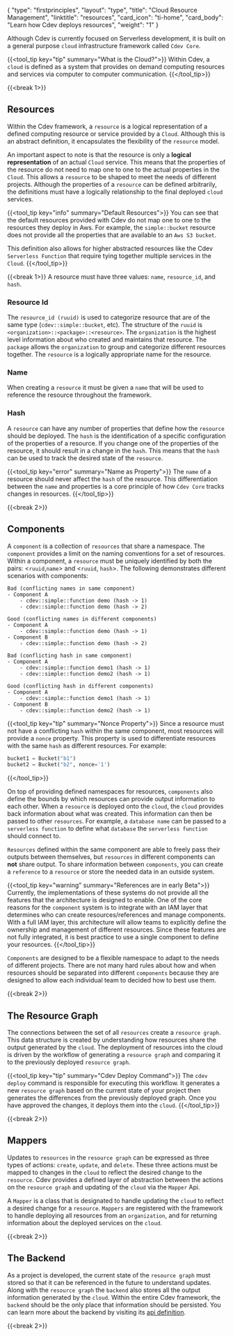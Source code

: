 {
    "type": "firstprinciples",
    "layout": "type",
    "title": "Cloud Resource Management",
    "linktitle": "resources", 
    "card_icon": "ti-home",
    "card_body": "Learn how Cdev deploys resources",
    "weight": "1"
}

Although Cdev is currently focused on Serverless development, it is built on a general purpose `cloud` infrastructure framework called `Cdev Core`.

{{<tool_tip key="tip" summary="What is the Cloud?">}}
Within Cdev, a `cloud` is defined as a system that provides on demand computing resources and services via computer to computer communication. 
{{</tool_tip>}}


{{<break 1>}}
## Resources
Within the Cdev framework, a `resource` is a logical representation of a defined computing resource or service provided by a `Cloud`. Although this is an abstract definition, it encapsulates the flexibility of the `resource` model. 

An important aspect to note is that the resource is only a **logical representation** of an actual `Cloud` service. This means that the properties of the resource do not need to map one to one to the actual properties in the `Cloud`. This allows a `resource` to be shaped to meet the needs of different projects. Although the properties of a `resource` can be defined arbitrarily, the definitions must have a logically relationship to the final deployed `cloud` services. 

{{<tool_tip key="info" summary="Default Resources">}}
You can see that the default resources provided with Cdev do not map one to one to the resources they deploy in Aws. For example, the `simple::bucket` resource does not provide all the properties that are available to an `Aws S3 bucket`. 

This definition also allows for higher abstracted resources like the Cdev `Serverless Function` that require tying together multiple services in the `Cloud`.
{{</tool_tip>}}

{{<break 1>}}
A resource must have three values: `name`, `resource_id`, and `hash`. 


### Resource Id
The `resource_id (ruuid)` is used to categorize resource that are of the same type (`cdev::simple::bucket`, etc). The structure of the `ruuid` is `<organization>::<package>::<resource>`. The `organization` is the highest level information about who created and maintains that resource. The `package` allows the `organization` to group and categorize different resources together. The `resource` is a logically appropriate name for the resource. 


### Name
When creating a `resource` it must be given a `name` that will be used to reference the resource throughout the framework.


### Hash
A `resource` can have any number of properties that define how the `resource` should be deployed. The `hash` is the identification of a specific configuration of the properties of a resource. If you change one of the properties of the resource, it should result in a change in the `hash`. This means that the `hash` can be used to track the desired state of the `resource`.

{{<tool_tip key="error" summary="Name as Property">}}
The `name` of a resource should never affect the `hash` of the resource. This differentiation between the `name` and properties is a core principle of how `Cdev Core` tracks changes in resources. 
{{</tool_tip>}}



{{<break 2>}}
## Components
A `component` is a collection of `resources` that share a namespace. The `component` provides a limit on the naming conventions for a set of resources. Within a component, a `resource` must be uniquely identified by both the pairs: <`ruuid`,`name`> and <`ruuid`, `hash`>. The following demonstrates different scenarios with components:
```
Bad (conflicting names in same component)
- Component A 
    - cdev::simple::function demo (hash -> 1)
    - cdev::simple::function demo (hash -> 2)
```
```
Good (conflicting names in different components)
- Component A 
    - cdev::simple::function demo (hash -> 1)
- Component B
    - cdev::simple::function demo (hash -> 2)
```
```
Bad (conflicting hash in same component)
- Component A 
    - cdev::simple::function demo1 (hash -> 1)
    - cdev::simple::function demo2 (hash -> 1)
```
```
Good (conflicting hash in different components)
- Component A 
    - cdev::simple::function demo1 (hash -> 1)
- Component B
    - cdev::simple::function demo2 (hash -> 1)
```

{{<tool_tip key="tip" summary="Nonce Property">}}
Since a resource must not have a conflicting `hash` within the same component, most resources will provide a `nonce` property. This property is used to differentiate resources with the same `hash` as different resources. For example:

```python
bucket1 = Bucket("b1")
bucket2 = Bucket("b2", nonce='1')
```
{{</tool_tip>}}

On top of providing defined namespaces for resources, `components` also define the bounds by which resources can provide output information to each other. When a `resource` is deployed onto the `cloud`, the `cloud` provides back information about what was created. This information can then be passed to other `resources`. For example, a `database name` can be passed to a `serverless function` to define what `database` the `serverless function` should connect to.

`Resources` defined within the same component are able to freely pass their outputs between themselves, but `resources` in different components can **not** share output. To share information between `components`, you can create a `reference` to a `resource` or store the needed data in an outside system. 

{{<tool_tip key="warning" summary="References are in early Beta">}}
Currently, the implementations of these systems do not provide all the features that the architecture is designed to enable. One of the core reasons for the `component` system is to integrate with an IAM layer that determines who can create resources/references and manage components. With a full IAM layer, this architecture will allow teams to explicitly define the ownership and management of different resources. Since these features are not fully integrated, it is best practice to use a single component to define your resources. 
{{</tool_tip>}}


`Components` are designed to be a flexible namespace to adapt to the needs of different projects. There are not many hard rules about how and when resources should be separated into different `components` because they are designed to allow each individual team to decided how to best use them. 

{{<break 2>}}
## The Resource Graph
The connections between the set of all `resources` create a `resource graph`. This data structure is created by understanding how resources share the output generated by the `cloud`. The deployment of resources into the cloud is driven by the workflow of generating a `resource graph` and comparing it to the previously deployed `resource graph`. 

{{<tool_tip key="tip" summary="Cdev Deploy Command">}}
The `cdev deploy` command is responsible for executing this workflow. It generates a new `resource graph` based on the current state of your project then generates the differences from the previously deployed graph. Once you have approved the changes, it deploys them into the `cloud`.
{{</tool_tip>}}


{{<break 2>}}
## Mappers
Updates to `resources` in the `resource graph` can be expressed as three types of actions: `create`, `update`, and `delete`. These three actions must be mapped to changes in the `cloud` to reflect the desired change to the `resource`. Cdev provides a defined layer of abstraction between the actions on the `resource graph` and updating of the `cloud` via the `Mapper` Api. 

A `Mapper` is a class that is designated to handle updating the `cloud` to reflect a desired change for a `resource`. `Mappers` are registered with the framework to handle deploying all resources from an `organization`, and for returning information about the deployed services on the `cloud`.


{{<break 2>}}
## The Backend 
As a project is developed, the current state of the `resource graph` must stored so that it can be referenced in the future to understand updates. Along with the `resource graph` the `backend` also stores all the output information generated by the `cloud`. Within the entire Cdev framework, the `backend` should be the only place that information should be persisted. You can learn more about the backend by visiting its [api definition](/docs/api/core/constructs/backend.html). 






{{<break 2>}}
